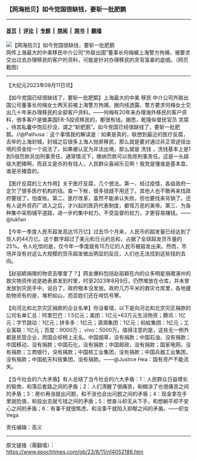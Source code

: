 ### 【网海拾贝】如今党国很缺钱，要斩一批肥鹅

---

#### [首页](../../../..?n14052186) &nbsp;|&nbsp; [评论](../../../../../epoch-comment?n14052186) &nbsp;|&nbsp; [专题](../../../../../epoch-special?n14052186) &nbsp;|&nbsp; [禁闻](../../../../../epoch-news?n14052186) &nbsp;|&nbsp; [禁书](../../../../../books?n14052186) &nbsp;|&nbsp; [翻墙](https://github.com/gfw-breaker/nogfw/blob/master/README.md?n14052186)


<div><img alt="【网海拾贝】如今党国很缺钱，要斩一批肥鹅" class="attachment-djy_600_400 size-djy_600_400 wp-post-image" src="https://i.epochtimes.com/assets/uploads/2023/08/id14052204-af168c10124a158020b859deb0054cd5-.png"/>
<div class="caption">
 网传上海最大的中美移民中介公司“外联出国”董事长何梅被上海警方拘捕，被要求交出过去办理移民的客户的资料，可能是针对办理移民的贪官富豪的底细。（网页截图）
</div></div><hr/><div class="post_content" id="artbody" itemprop="articleBody">
 <!-- article content begin -->
 <p>
  【大纪元2023年08月11日讯】
 </p>
 <p>
  【如今党国已经很缺钱了，要斩一批肥鹅】上海最大的中美
  <ok href="https://www.epochtimes.com/gb/tag/%E7%A7%BB%E6%B0%91.html">
   移民
  </ok>
  中介公司外联出国公司董事长何梅女士两天前被上海警方拘捕，据内线透露，警方要求何梅女士交出几十年来办理移民的全部客户资料。——何梅有20年来办理海外移民的客户资料，很多客户是做美国EB-5投资移民的，都很有钱。据悉，乾隆纵督抚官员
  <ok href="https://www.epochtimes.com/gb/tag/%E8%B4%AA%E8%85%90.html">
   贪腐
  </ok>
  ，待其私囊中饱后抄没，谓之“斩肥鹅”。如今党国已经很缺钱了，要斩一批肥鹅。//@Pathusa：这个事情我的解读是：如果是真的，联想到最近的医疗反腐，去年的上海封城，封城之后很多上海人抛房移民，那么就是要对通过非正常途径出境的资金给一个说法了。如果被认定为非法出境，那么就是
  <ok href="https://www.epochtimes.com/gb/tag/%E6%B4%97%E9%92%B1.html">
   洗钱
  </ok>
  ，洗钱基本上是1到5倍罚款另加刑事责任，通常情况下，缴纳罚款可以免除刑事责任。这是一头超级大肥猪啊，而且又是杀的有钱人，人民群众喜闻乐见啊！我党是懂谁是基本盘、谁是杀猪盘的。
 </p>
 <p>
  【医疗反腐的三大作用】关于医疗反腐，几个想法。第一、经过疫情，各级政府一定欠了很多医疗机构的钱。查一下帐，很多钱就不用还了。其他人也不敢再来找政府要钱了，怕查账。第二、医疗改革，虽然不能承认失败，但也要找来背锅了。还有人说外资药厂进入之后，才兴起的医药代表制度，都怪万恶的美帝。第三、为各种集中采购铺平道路，进一步的集中权力。不受监督的权力，才更容易赚钱。——@lukfan
 </p>
 <p>
  【今年一季度人民币超发高达15万亿】过去15个月来，人民币的超发量已经达到了惊人的44万亿。这个数字超过了美元和日元的总和，占据了全球超发货币量的25%。令人吃惊的是，仅今年一季度就有15万亿的人民币被超发出来。然而，市场并没有对这么大规模的货币超发做出明显的反应，人们也无法找到这些钱的去向。
 </p>
 <p>
  【赵丽颖捐赠的物资去哪里了？】网友爆料包括赵丽颖在内的众多明星捐赠涿州的救灾物资传说是她表弟发到村里，时至2023年8月9日，仍然堆放在仓库，并未曾发放到灾民手中，说白了，政府根本没发放。政府几万平米的救灾仓库里，各地援助物资有的是，堆积如山，而百姓们还在啼饥号寒。
 </p>
 <p>
  【向河北和北京灾区捐款的企业名单】你没看错，以下是向河北和北京灾区捐款的公司名单汇总：阿里巴巴：1.5亿元；美团：1亿元+63万元生活物资；腾讯：1亿元；字节跳动：1亿元；拼多多：1亿元；滴滴集团：1亿元；蚂蚁集团：1亿元；工业富联：1亿元；百度：9000万； vivo：5000万。值得注意的是，这些无一例外都是民营企业，而国企却榜上无名。中国烟草，没有捐款；中国石油，没有捐款；中国移动，没有捐款；中国石化，没有捐款；中国邮政，没有捐款；国家电网，没有捐款；工商银行，没有捐款；中国核工业集团，没有捐款；中国兵器工业集团，没有捐款；中国航天科技集团，没有捐款。——@Justice Hea：国有资产不能流失。
 </p>
 <p>
  【当今社会的六大矛盾】有人总结了当今社会的六大矛盾：1：人民群众日益增长的智商，和落后套路之间的矛盾；2：人们清醒了很痛苦，和糊涂了也很痛苦之间的矛盾；3：房价再涨就出问题，和不涨也会出问题之间的矛盾；4：现金拿在手里就贬值，和投出去就亏钱之间的矛盾；5：想奋斗却无从下手，和想躺平却不安心之间的矛盾；6：有事干就很焦虑，和没事干就陷入抑郁之间的矛盾。——织女Vega
 </p>
 <p>
  责任编辑：高义
 </p>
 <!-- article content end -->
 <div id="below_article_ad">
 </div>
</div>


---

原文链接（需翻墙）：https://www.epochtimes.com/gb/23/8/11/n14052186.htm